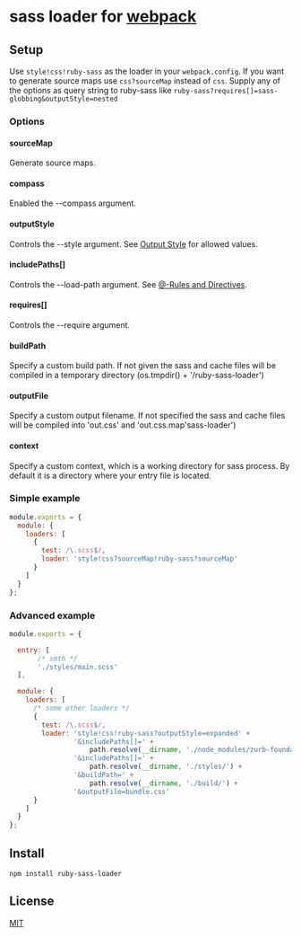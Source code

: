 # sass loader for [webpack](http://webpack.github.io/)


## Setup

Use `style!css!ruby-sass` as the loader in your `webpack.config`. If you want to generate source maps use `css?sourceMap` instead of `css`. Supply any of the options as query string to ruby-sass like `ruby-sass?requires[]=sass-globbing&outputStyle=nested`

### Options

#### sourceMap
Generate source maps.

#### compass
Enabled the --compass argument.

#### outputStyle
Controls the --style argument. See [Output Style](http://sass-lang.com/documentation/file.SASS_REFERENCE.html#output_style) for allowed values.

#### includePaths[]
Controls the --load-path argument. See [@-Rules and Directives](http://sass-lang.com/documentation/file.SASS_REFERENCE.html#directives).

#### requires[]
Controls the --require argument.

#### buildPath
Specify a custom build path. If not given the sass and cache files will be compiled in a temporary directory (os.tmpdir() + '/ruby-sass-loader')

#### outputFile
Specify a custom output filename. If not specified the sass and cache files will be compiled into 'out.css' and 'out.css.map'sass-loader')

#### context
Specify a custom context, which is a working directory for sass process. By default it is a directory where your entry file is located.

### Simple example

``` javascript
module.exports = {
  module: {
    loaders: [
      {
        test: /\.scss$/,
        loader: 'style!css?sourceMap!ruby-sass?sourceMap'
      }
    ]
  }
};
```

### Advanced example

``` javascript
module.exports = {

  entry: [
       /* smth */
       './styles/main.scss'
  ],

  module: {
    loaders: [
      /* some other loaders */
      {
        test: /\.scss$/,
        loader: 'style!css!ruby-sass?outputStyle=expanded' +
                '&includePaths[]=' +
                    path.resolve(__dirname, './node_modules/zurb-foundation/scss') +
                '&includePaths[]=' +
                    path.resolve(__dirname, './styles/') +
                '&buildPath=' +
                    path.resolve(__dirname, './build/') +
                '&outputFile=bundle.css'
      }
    ]
  }
};
```

## Install

`npm install ruby-sass-loader`

## License

[MIT](http://www.opensource.org/licenses/mit-license.php)
